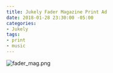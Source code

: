 ```yaml
---
title: Jukely Fader Magazine Print Ad
date: 2018-01-28 23:30:00 -05:00
categories:
- Jukely
tags:
- print
- music
---
```


![fader_mag.png](/uploads/fader_mag.png)
